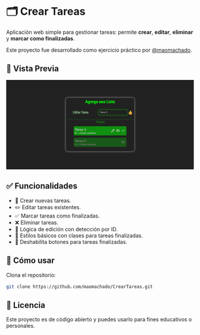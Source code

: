 # 🗂️ Crear Tareas

Aplicación web simple para gestionar tareas: permite **crear**, **editar**, **eliminar** y **marcar como finalizadas**.

Este proyecto fue desarrollado como ejercicio práctico por [@maomachado](https://github.com/maomachado).

## 📸 Vista Previa

![preview](./public/previewProyectoTareas.png)

## ✅ Funcionalidades

- 📝 Crear nuevas tareas.
- ✏️ Editar tareas existentes.
- ✅ Marcar tareas como finalizadas.
- ❌ Eliminar tareas.
- 🧠 Lógica de edición con detección por ID.
- 🎨 Estilos básicos con clases para tareas finalizadas.
- 🚫 Deshabilita botones para tareas finalizadas.

## 🚀 Cómo usar

Clona el repositorio:

```bash
git clone https://github.com/maomachado/CrearTareas.git
```

## 📄 Licencia

Este proyecto es de código abierto y puedes usarlo para fines educativos o personales.
